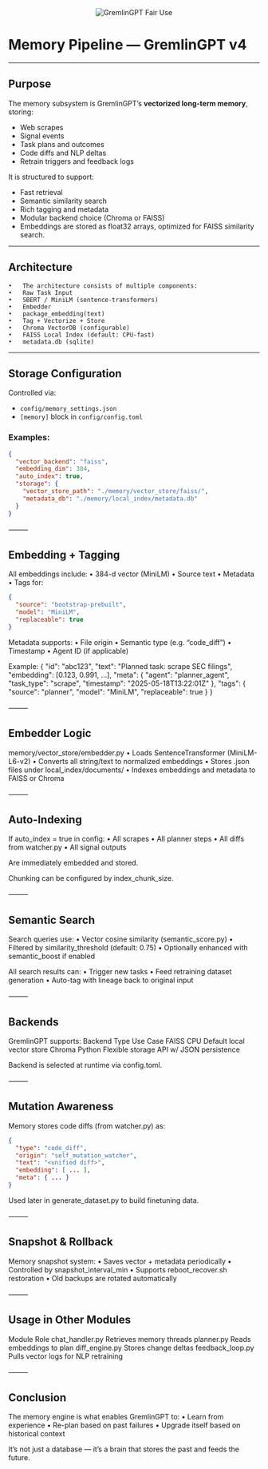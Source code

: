 <div align="center">
  <img src="https://img.shields.io/badge/Fair%20Use-GremlinGPT%20v1.0-black?style=for-the-badge&labelColor=black&color=red&logo=ghost&logoColor=red" alt="GremlinGPT Fair Use">
</div>

# Memory Pipeline — GremlinGPT v4

---

## Purpose

The memory subsystem is GremlinGPT’s **vectorized long-term memory**, storing:

- Web scrapes
- Signal events
- Task plans and outcomes
- Code diffs and NLP deltas
- Retrain triggers and feedback logs

It is structured to support:
- Fast retrieval
- Semantic similarity search
- Rich tagging and metadata
- Modular backend choice (Chroma or FAISS)
- Embeddings are stored as float32 arrays, optimized for FAISS similarity search.

---

## Architecture

	•	The architecture consists of multiple components:
	•	Raw Task Input
	•	SBERT / MiniLM (sentence-transformers)
	•	Embedder
	•	package_embedding(text)
	•	Tag + Vectorize + Store
	•	Chroma VectorDB (configurable)
	•	FAISS Local Index (default: CPU-fast)
	•	metadata.db (sqlite)


---

## Storage Configuration

Controlled via:

- `config/memory_settings.json`
- `[memory]` block in `config/config.toml`

### Examples:
```json
{
  "vector_backend": "faiss",
  "embedding_dim": 384,
  "auto_index": true,
  "storage": {
    "vector_store_path": "./memory/vector_store/faiss/",
    "metadata_db": "./memory/local_index/metadata.db"
  }
}
```

⸻

## Embedding + Tagging

All embeddings include:
	•	384-d vector (MiniLM)
	•	Source text
	•	Metadata
	•	Tags for:
```json
{
  "source": "bootstrap-prebuilt",
  "model": "MiniLM",
  "replaceable": true
}
```

Metadata supports:
	•	File origin
	•	Semantic type (e.g. “code_diff”)
	•	Timestamp
	•	Agent ID (if applicable)

Example:
{
  "id": "abc123",
  "text": "Planned task: scrape SEC filings",
  "embedding": [0.123, 0.991, ...],
  "meta": {
    "agent": "planner_agent",
    "task_type": "scrape",
    "timestamp": "2025-05-18T13:22:01Z"
  },
  "tags": {
    "source": "planner",
    "model": "MiniLM",
    "replaceable": true
  }
}

⸻

## Embedder Logic

memory/vector_store/embedder.py
	•	Loads SentenceTransformer (MiniLM-L6-v2)
	•	Converts all string/text to normalized embeddings
	•	Stores .json files under local_index/documents/
	•	Indexes embeddings and metadata to FAISS or Chroma

⸻

## Auto-Indexing

If auto_index = true in config:
	•	All scrapes
	•	All planner steps
	•	All diffs from watcher.py
	•	All signal outputs

Are immediately embedded and stored.

Chunking can be configured by index_chunk_size.

⸻

## Semantic Search

Search queries use:
	•	Vector cosine similarity (semantic_score.py)
	•	Filtered by similarity_threshold (default: 0.75)
	•	Optionally enhanced with semantic_boost if enabled

All search results can:
	•	Trigger new tasks
	•	Feed retraining dataset generation
	•	Auto-tag with lineage back to original input

⸻

## Backends

GremlinGPT supports:
Backend
Type
Use Case
FAISS
CPU
Default local vector store
Chroma
Python
Flexible storage API w/ JSON persistence

Backend is selected at runtime via config.toml.

⸻

## Mutation Awareness

Memory stores code diffs (from watcher.py) as:
```json
{
  "type": "code_diff",
  "origin": "self_mutation_watcher",
  "text": "<unified diff>",
  "embedding": [ ... ],
  "meta": { ... }
}
```
Used later in generate_dataset.py to build finetuning data.

⸻

## Snapshot & Rollback

Memory snapshot system:
	•	Saves vector + metadata periodically
	•	Controlled by snapshot_interval_min
	•	Supports reboot_recover.sh restoration
	•	Old backups are rotated automatically

⸻

## Usage in Other Modules

Module
Role
chat_handler.py
Retrieves memory threads
planner.py
Reads embeddings to plan
diff_engine.py
Stores change deltas
feedback_loop.py
Pulls vector logs for NLP retraining

⸻

## Conclusion

The memory engine is what enables GremlinGPT to:
	•	Learn from experience
	•	Re-plan based on past failures
	•	Upgrade itself based on historical context

It’s not just a database — it’s a brain that stores the past and feeds the future.
